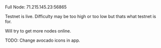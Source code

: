 Full Node: 71.215.145.23:56865

Testnet is live. Difficulty may be too high or too low but thats what testnet is for.

Will try to get more nodes online.

TODO: Change avocado icons in app.
